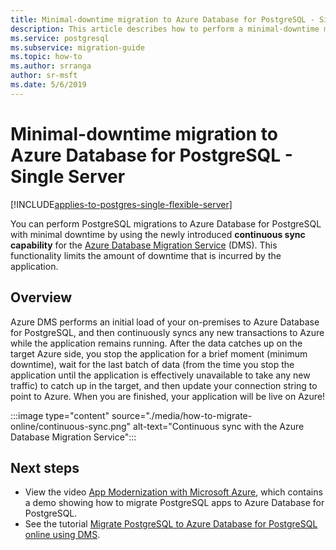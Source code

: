```yaml
---
title: Minimal-downtime migration to Azure Database for PostgreSQL - Single Server
description: This article describes how to perform a minimal-downtime migration of a PostgreSQL database to Azure Database for PostgreSQL - Single Server by using the Azure Database Migration Service.
ms.service: postgresql
ms.subservice: migration-guide
ms.topic: how-to
ms.author: srranga
author: sr-msft
ms.date: 5/6/2019
---
```


# Minimal-downtime migration to Azure Database for PostgreSQL - Single Server

[!INCLUDE[applies-to-postgres-single-flexible-server](../includes/applies-to-postgresql-single-flexible-server.md)]

You can perform PostgreSQL migrations to Azure Database for PostgreSQL with minimal downtime by using the newly introduced **continuous sync capability** for the [Azure Database Migration Service](https://aka.ms/get-dms) (DMS). This functionality limits the amount of downtime that is incurred by the application.

## Overview
Azure DMS performs an initial load of your on-premises to Azure Database for PostgreSQL, and then continuously syncs any new transactions to Azure while the application remains running. After the data catches up on the target Azure side, you stop the application for a brief moment (minimum downtime), wait for the last batch of data (from the time you stop the application until the application is effectively unavailable to take any new traffic) to catch up in the target, and then update your connection string to point to Azure. When you are finished, your application will be live on Azure!

:::image type="content" source="./media/how-to-migrate-online/continuous-sync.png" alt-text="Continuous sync with the Azure Database Migration Service":::

## Next steps
- View the video [App Modernization with Microsoft Azure](https://medius.studios.ms/Embed/Video/BRK2102?sid=BRK2102), which contains a demo showing how to migrate PostgreSQL apps to Azure Database for PostgreSQL.
- See the tutorial [Migrate PostgreSQL to Azure Database for PostgreSQL online using DMS](../../dms/tutorial-postgresql-azure-postgresql-online.md).
